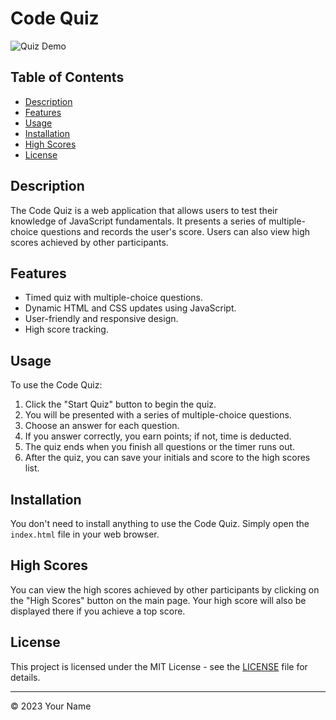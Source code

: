# Code Quiz

![Quiz Demo]()

## Table of Contents

- [Description](#description)
- [Features](#features)
- [Usage](#usage)
- [Installation](#installation)
- [High Scores](#high-scores)
- [License](#license)

## Description

The Code Quiz is a web application that allows users to test their knowledge of JavaScript fundamentals. It presents a series of multiple-choice questions and records the user's score. Users can also view high scores achieved by other participants.

## Features

- Timed quiz with multiple-choice questions.
- Dynamic HTML and CSS updates using JavaScript.
- User-friendly and responsive design.
- High score tracking.

## Usage

To use the Code Quiz:

1. Click the "Start Quiz" button to begin the quiz.
2. You will be presented with a series of multiple-choice questions.
3. Choose an answer for each question.
4. If you answer correctly, you earn points; if not, time is deducted.
5. The quiz ends when you finish all questions or the timer runs out.
6. After the quiz, you can save your initials and score to the high scores list.

## Installation

You don't need to install anything to use the Code Quiz. Simply open the `index.html` file in your web browser.

## High Scores

You can view the high scores achieved by other participants by clicking on the "High Scores" button on the main page. Your high score will also be displayed there if you achieve a top score.

## License

This project is licensed under the MIT License - see the [LICENSE](LICENSE) file for details.

---

© 2023 Your Name
